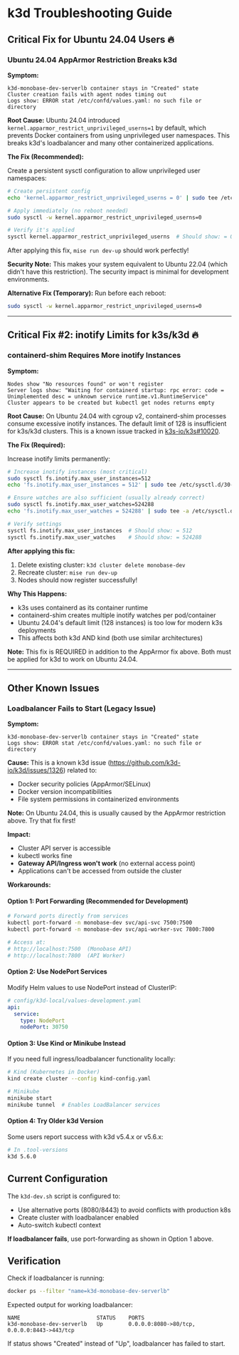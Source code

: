 # k3d Troubleshooting Guide

## Critical Fix for Ubuntu 24.04 Users 🔥

### Ubuntu 24.04 AppArmor Restriction Breaks k3d

**Symptom:**
```
k3d-monobase-dev-serverlb container stays in "Created" state
Cluster creation fails with agent nodes timing out
Logs show: ERROR stat /etc/confd/values.yaml: no such file or directory
```

**Root Cause:**
Ubuntu 24.04 introduced `kernel.apparmor_restrict_unprivileged_userns=1` by default, which prevents Docker containers from using unprivileged user namespaces. This breaks k3d's loadbalancer and many other containerized applications.

**The Fix (Recommended):**

Create a persistent sysctl configuration to allow unprivileged user namespaces:

```bash
# Create persistent config
echo 'kernel.apparmor_restrict_unprivileged_userns = 0' | sudo tee /etc/sysctl.d/20-apparmor-donotrestrict.conf

# Apply immediately (no reboot needed)
sudo sysctl -w kernel.apparmor_restrict_unprivileged_userns=0

# Verify it's applied
sysctl kernel.apparmor_restrict_unprivileged_userns  # Should show: = 0
```

After applying this fix, `mise run dev-up` should work perfectly!

**Security Note:** This makes your system equivalent to Ubuntu 22.04 (which didn't have this restriction). The security impact is minimal for development environments.

**Alternative Fix (Temporary):**
Run before each reboot:
```bash
sudo sysctl -w kernel.apparmor_restrict_unprivileged_userns=0
```

---

## Critical Fix #2: inotify Limits for k3s/k3d 🔥

### containerd-shim Requires More inotify Instances

**Symptom:**
```
Nodes show "No resources found" or won't register
Server logs show: "Waiting for containerd startup: rpc error: code = Unimplemented desc = unknown service runtime.v1.RuntimeService"
Cluster appears to be created but kubectl get nodes returns empty
```

**Root Cause:**
On Ubuntu 24.04 with cgroup v2, containerd-shim processes consume excessive inotify instances. The default limit of 128 is insufficient for k3s/k3d clusters. This is a known issue tracked in [k3s-io/k3s#10020](https://github.com/k3s-io/k3s/issues/10020).

**The Fix (Required):**

Increase inotify limits permanently:

```bash
# Increase inotify instances (most critical)
sudo sysctl fs.inotify.max_user_instances=512
echo 'fs.inotify.max_user_instances = 512' | sudo tee /etc/sysctl.d/30-inotify-k3d.conf

# Ensure watches are also sufficient (usually already correct)
sudo sysctl fs.inotify.max_user_watches=524288
echo 'fs.inotify.max_user_watches = 524288' | sudo tee -a /etc/sysctl.d/30-inotify-k3d.conf

# Verify settings
sysctl fs.inotify.max_user_instances  # Should show: = 512
sysctl fs.inotify.max_user_watches    # Should show: = 524288
```

**After applying this fix:**
1. Delete existing cluster: `k3d cluster delete monobase-dev`
2. Recreate cluster: `mise run dev-up`
3. Nodes should now register successfully!

**Why This Happens:**
- k3s uses containerd as its container runtime
- containerd-shim creates multiple inotify watches per pod/container
- Ubuntu 24.04's default limit (128 instances) is too low for modern k3s deployments
- This affects both k3d AND kind (both use similar architectures)

**Note:** This fix is REQUIRED in addition to the AppArmor fix above. Both must be applied for k3d to work on Ubuntu 24.04.

---

## Other Known Issues

### Loadbalancer Fails to Start (Legacy Issue)

**Symptom:**
```
k3d-monobase-dev-serverlb container stays in "Created" state
Logs show: ERROR stat /etc/confd/values.yaml: no such file or directory
```

**Cause:**
This is a known k3d issue (https://github.com/k3d-io/k3d/issues/1326) related to:
- Docker security policies (AppArmor/SELinux)
- Docker version incompatibilities
- File system permissions in containerized environments

**Note:** On Ubuntu 24.04, this is usually caused by the AppArmor restriction above. Try that fix first!

**Impact:**
- Cluster API server is accessible
- kubectl works fine
- **Gateway API/Ingress won't work** (no external access point)
- Applications can't be accessed from outside the cluster

**Workarounds:**

#### Option 1: Port Forwarding (Recommended for Development)
```bash
# Forward ports directly from services
kubectl port-forward -n monobase-dev svc/api-svc 7500:7500
kubectl port-forward -n monobase-dev svc/api-worker-svc 7800:7800

# Access at:
# http://localhost:7500  (Monobase API)
# http://localhost:7800  (API Worker)
```

#### Option 2: Use NodePort Services
Modify Helm values to use NodePort instead of ClusterIP:
```yaml
# config/k3d-local/values-development.yaml
api:
  service:
    type: NodePort
    nodePort: 30750
```

#### Option 3: Use Kind or Minikube Instead
If you need full ingress/loadbalancer functionality locally:
```bash
# Kind (Kubernetes in Docker)
kind create cluster --config kind-config.yaml

# Minikube
minikube start
minikube tunnel  # Enables LoadBalancer services
```

#### Option 4: Try Older k3d Version
Some users report success with k3d v5.4.x or v5.6.x:
```bash
# In .tool-versions
k3d 5.6.0
```

## Current Configuration

The `k3d-dev.sh` script is configured to:
- Use alternative ports (8080/8443) to avoid conflicts with production k8s
- Create cluster with loadbalancer enabled
- Auto-switch kubectl context

**If loadbalancer fails**, use port-forwarding as shown in Option 1 above.

## Verification

Check if loadbalancer is running:
```bash
docker ps --filter "name=k3d-monobase-dev-serverlb"
```

Expected output for working loadbalancer:
```
NAME                        STATUS    PORTS
k3d-monobase-dev-serverlb   Up        0.0.0.0:8080->80/tcp, 0.0.0.0:8443->443/tcp
```

If status shows "Created" instead of "Up", loadbalancer has failed to start.
